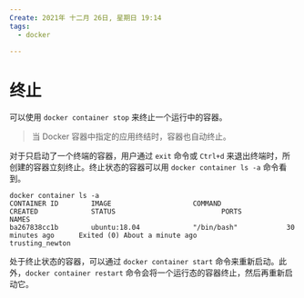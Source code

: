 ```yaml
---
Create: 2021年 十二月 26日, 星期日 19:14
tags: 
  - docker

---
```

# 终止

可以使用 `docker container stop` 来终止一个运行中的容器。

> 当 Docker 容器中指定的应用终结时，容器也自动终止。

对于只启动了一个终端的容器，用户通过 `exit` 命令或 `Ctrl+d` 来退出终端时，所创建的容器立刻终止。终止状态的容器可以用 `docker container ls -a` 命令看到。

```
docker container ls -a
CONTAINER ID        IMAGE                    COMMAND                CREATED             STATUS                          PORTS               NAMES
ba267838cc1b        ubuntu:18.04             "/bin/bash"            30 minutes ago      Exited (0) About a minute ago                       trusting_newton
```

处于终止状态的容器，可以通过 `docker container start` 命令来重新启动。此外，`docker container restart` 命令会将一个运行态的容器终止，然后再重新启动它。




